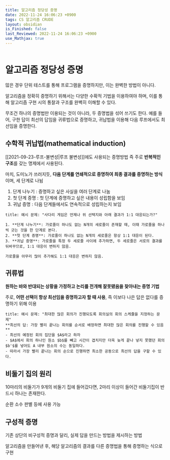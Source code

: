 ```yaml
---
title: 알고리즘 정당성 증명
date: 2022-11-24 16:06:23 +0900
tags: CS 알고리즘 CRUDE
layout: obsidian
is_Finished: false
last_Reviewed: 2022-11-24 16:06:23 +0900
use_Mathjax: true
---
```

```toc

```
# 알고리즘 정당성 증명
많은 경우 단위 테스트를 통해 프로그램을 증명하지만, 이는 완벽한 방법이 아니다.

알고리즘을 정확히 증명하기 위해서는 다양한 수확적 기법을 이용하여야 하며, 이를 통해 알고리즘 구현 시의 통찰과 구조를 완벽히 이해할 수 있다.

무조건 하나의 증명법만 이용되는 것이 아니라, 두 증명법을 섞어 쓰기도 한다.
예를 들어, 구한 답이 최선의 답임을 귀류법으로 증명하고, 귀납법을 이용해 다음 루프에서도 최선임을 증명한다.

## 수학적 귀납법(mathematical induction)
[[2021-09-23-루프-불변성|루프 불변성]]에도 사용되는 증명방법
즉 주로 **반복적인 구조**를 갖는 명제에서 사용된다.

마치, 도미노가 쓰러지듯, **다음 단계를 연쇄적으로 증명하여 최종 결과를 증명하는 방식**이며, 세 단계로 나뉨

1. 단계 나누기 : 증명하고 싶은 사실을 여러 단계로 나눔
3. 첫 단계 증명 : 첫 단계에 증명하고 싶은 내용이 성립함을 보임
4. 귀납 증명 : 다음 단계들에서도 연속적으로 성립하는지 보임

```ad-example
title: 예시 문제: "사다리 게임은 언제나 위 선택지와 아래 결과가 1:1 대응되는가?"

1. **단계 나누기**: 가로줄이 하나도 없는 N개의 새로줄이 존재할 때, 이때 가로줄을 하나 씩 긋는 것을 한 단계로 본다.
2. **첫 단계 증명**: 가로줄이 하나도 없는 N개의 세로줄은 항상 1:1 대응이 된다.
3. **귀납 증명**: 가로줄을 특정 두 세로줄 사이에 추가하면, 두 세로줄은 서로의 결과를 뒤바꾸므로, 1:1 대응이 변하지 않음. 

가로줄을 아무리 많이 추가해도 1:1 대응은 변하지 않음.
```

## 귀류법
**원하는 바와 반대되는 상황을 가정하고 논리를 전개해 잘못됐음을 찾아내는 증명 기법**

주로, **어떤 선택이 항상 최선임을 증명하고자 할 때 사용**, 즉 이보다 나은 답은 없다를 증명하기 위해 이용

```ad-example
title: 예시 문제: "최대한 많은 회의가 진행되도록 회의실의 회의 스케쥴을 지정하는 문제"
**최선의 답: 가장 빨리 끝나는 회의를 순서로 배정하면 최대한 많은 회의를 진행할 수 있음**
- 최선의 예정된 회의 집단을 $A$라고 하자
- $A$에서 회의 하나인 원소 $b$를 빼고 시간이 겹치지만 더욱 늦게 끝나 넣지 못했던 회의  $b'$를 넣어도 A 내부 원소의 수는 동일하다.
- 따라서 가장 빨리 끝나는 회의 순으로 진행하면 최소한 공동으로 최선의 답을 구할 수 있다.
```

## 비둘기 집의 원리

10마리의 비둘기가 9개의 비둘기 집에 들어갔다면, 2마리 이상이 들어간 비둘기집이 반드시 하나는 존재한다.

순환 소수 판별 등에 사용 가능

## 구성적 증명
기존 상단의 비구성적 증명과 달리, 실제 답을 만드는 방법을 제시하는 방법

알고리즘을 만들어낸 후, 해당 알고리즘의 결과를 다른 증명법을 통해 증명하는 식으로 구현

